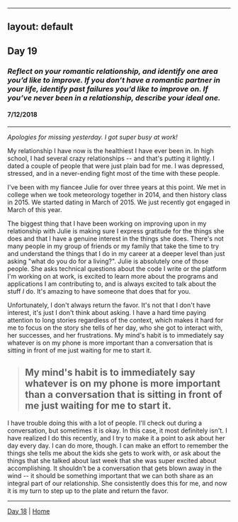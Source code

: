 
---
layout: default
---

## Day 19
### *Reflect on your romantic relationship, and identify one area you’d like to improve. If you don’t have a romantic partner in your life, identify past failures you’d like to improve on. If you’ve never been in a relationship, describe your ideal one.*
#### 7/12/2018

---

*Apologies for missing yesterday. I got super busy at work!*

My relationship I have now is the healthiest I have ever been in. In high school, I had several crazy relationships -- and that's putting it lightly. I dated a couple of people that were just plain bad for me. I was depressed, stressed, and in a never-ending fight most of the time with these people.

I've been with my fiancee Julie for over three years at this point. We met in college when we took meteorology together in 2014, and then history class in 2015. We started dating in March of 2015. We just recently got engaged in
March of this year.

The biggest thing that I have been working on improving upon in my relationship with Julie is making sure I express gratitude for the things she does and that I have a genuine interest in the things she does. There's not many people in my group of friends or my family that take the time to try and understand the things that I do in my career at a deeper level than just asking "what do you do for a living?". Julie is absolutely one of those people. She asks technical questions about the code I write or the platform I'm working on at work, is excited to learn more about the programs and applications I am contributing to, and is always excited to talk about the stuff *I* do. It's amazing to have someone that does that for you.

Unfortunately, I don't always return the favor. It's not that I don't have interest, it's just I don't think about asking. I have a hard time paying attention to long stories regardless of the context, which makes it hard for me to focus on the story she tells of her day, who she got to interact with, her successes, and her frustrations. My mind's habit is to immediately say whatever is on my phone is more important than a conversation that is sitting in front of me just waiting for me to start it.

> ## My mind's habit is to immediately say whatever is on my phone is more important than a conversation that is sitting in front of me just waiting for me to start it.

I have trouble doing this with a lot of people. I'll check out during a conversation, but sometimes it is okay. In this case, it most definitely isn't. I have realized I do this recently, and I try to make it a point to ask about her day every day. I can do more, though. I can make an effort to remember the things she tells me about the kids she gets to work with, or ask about the things that she talked about last week that she was super excited about accomplishing. It shouldn't be a conversation that gets blown away in the wind -- it should be something important that we can both share as an integral part of our relationship. She consistently does this for me, and now it is my turn to step up to the plate and return the favor.

---
[Day 18](./day-18) | [Home](./)
